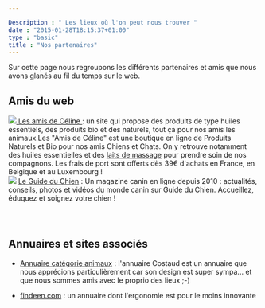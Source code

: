 ```yaml
---

Description : " Les lieux où l'on peut nous trouver "
date : "2015-01-28T18:15:37+01:00"
type : "basic"
title : "Nos partenaires"
---
```


Sur cette page nous regroupons les différents partenaires et amis que nous avons glanés au fil du temps sur le web.



## Amis du web
<div id="partenaires">

<div class="partenaire">
    <a href="http://www.lesamisdeceline.fr/" target="_blank">
            <img src="/images/pages/partenaires/amis_celine.jpg">
      </a>
     <a href="http://www.lesamisdeceline.fr/" target="_blank">
             Les amis de Céline
     </a>   : un site qui propose des produits de type huiles essentiels, des produits bio et des naturels, tout ça pour nos amis les animaux.Les "Amis de Céline" est une boutique en ligne de Produits Naturels et Bio pour nos amis Chiens et Chats. On y retrouve notamment des huiles essentielles et des <a href="http://www.lesamisdeceline.fr/71-huile-essentielle-chien/" target="_blank">  laits de massage</a> pour prendre soin de nos compagnons. Les frais de port sont offerts dès 39€ d'achats en France, en Belgique et au Luxembourg !
</div>



<div class="partenaire">
    <ahref="http://www.guide-du-chien.com/" target"-blank"><img src="/images/pages/partenaires/inIOLV9M.jpg"></a>
    <a href="http://www.guide-du-chien.com/" target"-blank">Le Guide du Chien</a> : Un magazine canin en ligne depuis 2010 : actualités, conseils, photos et vidéos du monde canin sur Guide du Chien. Accueillez, éduquez et soignez votre chien !
</div>



<div style="display: block; clear:both; padding-top: 25px;" >&nbsp;</div>


## Annuaires et sites associés

* <a href="http://annuaire.costaud.net/loisirs/animaux/" title="La rubrique animaux chez Costaud">Annuaire catégorie animaux</a> : l'annuaire Costaud est un annuaire que nous apprécions particulièrement car son design est super sympa... et que nous sommes amis avec le proprio des lieux ;-)

* <a href="http://www.findeen.com" title="Annuaire site Internet gratuit">findeen.com</a> : un annuaire dont l'ergonomie est pour le moins innovante


</div>